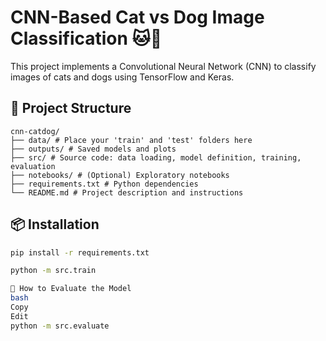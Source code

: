 # CNN-Based Cat vs Dog Image Classification 🐱🐶

This project implements a Convolutional Neural Network (CNN) to classify images of cats and dogs using TensorFlow and Keras.

## 🚀 Project Structure

```
cnn-catdog/
├── data/ # Place your 'train' and 'test' folders here
├── outputs/ # Saved models and plots
├── src/ # Source code: data loading, model definition, training, evaluation
├── notebooks/ # (Optional) Exploratory notebooks
├── requirements.txt # Python dependencies
└── README.md # Project description and instructions
```

## 📦 Installation

```bash
pip install -r requirements.txt

python -m src.train

🧪 How to Evaluate the Model
bash
Copy
Edit
python -m src.evaluate
